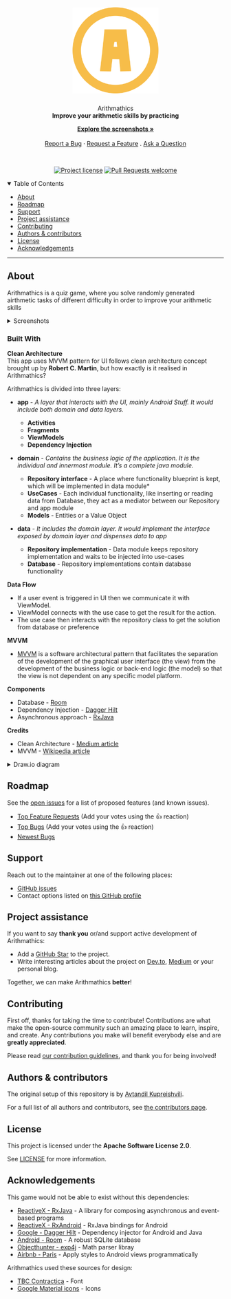 <h1 align="center">
  <a href="https://github.com/hexley21/ArithMathics">
    <!-- Please provide path to your logo here -->
    <img src="docs/images/logo.svg" alt="Logo" width="200" height="200">
  </a>
</h1>

<div align="center">
  Arithmathics
  <br />
  <strong>Improve your arithmetic skills by practicing</strong>

[**Explore the screenshots »**](#about)
  <br />
  <br />
 [Report a Bug](https://github.com/hexley21/ArithMathics/issues/new?assignees=&labels=bug&template=01_BUG_REPORT.md&title=bug%3A+)
  ·
[Request a Feature](https://github.com/hexley21/ArithMathics/issues/new?assignees=&labels=enhancement&template=02_FEATURE_REQUEST.md&title=feat%3A+)
  .
  [Ask a Question](https://github.com/hexley21/ArithMathics/issues/new?assignees=&labels=question&template=04_SUPPORT_QUESTION.md&title=support%3A+)
</div>

<div align="center">
<br />

[![Project license](https://img.shields.io/github/license/hexley21/ArithMathics.svg?style=flat-square)](LICENSE)
[![Pull Requests welcome](https://img.shields.io/badge/PRs-welcome-f7bd49.svg?style=flat-square)](https://github.com/hexley21/ArithMath/issues?q=is%3Aissue+is%3Aopen+label%3A%22help+wanted%22)

</div>

<details open="open">
<summary>Table of Contents</summary>

- [About](#about)
- [Roadmap](#roadmap)
- [Support](#support)
- [Project assistance](#project-assistance)
- [Contributing](#contributing)
- [Authors & contributors](#authors--contributors)
- [License](#license)
- [Acknowledgements](#acknowledgements)

</details>

---

## About

Arithmathics is a quiz game, where you solve
randomly generated airthmetic tasks of different difficulty
in order to improve your arithmetic skills

<details>
<summary>Screenshots</summary>
<br />

|                               Welcome Page                               |                               Menu Page                                   |
| :-------------------------------------------------------------------: | :--------------------------------------------------------------------: |
| <img src="docs/images/screenshot_menu.jpg" title="Menu" width="100%"> |<img src="docs/images/screenshot_welcome.jpg" title="Welcome" width="100%"> |


|                               Custom Difficulty Page                               |                               Game History Page                                   |
| :-------------------------------------------------------------------: | :--------------------------------------------------------------------: |
| <img src="docs/images/screenshot_custom.jpg" title="Custom Difficulty" width="100%"> |<img src="docs/images/screenshot_history.jpg" title="Game History" width="100%"> |

|                               Gameplay                               |                               Dark Theme                                   |
| :-------------------------------------------------------------------: | :--------------------------------------------------------------------: |
| <img src="docs/images/gameplay.gif" title="Gameplay" width="100%"> |<img src="docs/images/screenshot_dark.jpg" title="Dark Theme" width="100%"> |

</details>

<h3>Built With</h3>
<strong>Clean Architecture</strong>
<br>
This app uses MVVM pattern for UI follows clean architecture concept brought up by <strong>Robert C. Martin</strong>, but how exactly is it realised in Arithmathics?

Arithmathics is divided into three layers:
- **app** - *A layer that interacts with the UI, mainly Android Stuff. It would include both domain and data layers.*
  - **Activities**
  - **Fragments**
  - **ViewModels**
  - **Dependency Injection**
  
- **domain** - *Contains the business logic of the application. It is the individual and innermost module. It’s a complete java module.*
  
  - **Repository interface** - A place where functionality blueprint is kept, which will be implemented in data module*
  - **UseCases** - Each individual functionality, like inserting or reading data from Database, they act as a mediator between our Repository and app module
  - **Models** - Entities or a Value Object

- **data** *- It includes the domain layer. It would implement the interface exposed by domain layer and dispenses data to app*
  - **Repository implementation** - Data module keeps repository implementation and waits to be injected into use-cases
  - **Database** - Repository implementations contain database functionality

**Data Flow**
  - If a user event is triggered in UI then we communicate it with ViewModel.
  - ViewModel connects with the use case to get the result for the action.
  - The use case then interacts with the repository class to get the solution from database or preference

**MVVM**
- [MVVM](https://en.wikipedia.org/wiki/Model%E2%80%93view%E2%80%93viewmodel) is a software architectural pattern that facilitates the separation of the development of the graphical user interface (the view) from the development of the business logic or back-end logic (the model) so that the view is not dependent on any specific model platform.

**Components**
- Database - [Room](https://developer.android.com/jetpack/androidx/releases/room)
- Dependency Injection - [Dagger Hilt](https://github.com/google/dagger)
- Asynchronous approach - [RxJava](https://github.com/ReactiveX/RxJava)

**Credits**
 - Clean Architecture - [Medium article](https://medium.com/android-dev-hacksdetailed-guide-on-android-clean-architecture-9eab262a9011)
 - MVVM - [Wikipedia article](https://en.wikipedia.org/wiki/Model%E2%80%93view%E2%80%93viewmodel)
<details>
<summary>Draw.io diagram</summary>
<img src="docs/images/Arithmathics_diagram.png" title="Diagram" width="100%">
</details>

## Roadmap

See the [open issues](https://github.com/hexley21/ArithMathics/issues) for a list of proposed features (and known issues).

- [Top Feature Requests](https://github.com/hexley21/ArithMathics/issues?q=label%3Aenhancement+is%3Aopen+sort%3Areactions-%2B1-desc) (Add your votes using the 👍 reaction)
- [Top Bugs](https://github.com/hexley21/ArithMathics/issues?q=is%3Aissue+is%3Aopen+label%3Abug+sort%3Areactions-%2B1-desc) (Add your votes using the 👍 reaction)
- [Newest Bugs](https://github.com/hexley21/ArithMathics/issues?q=is%3Aopen+is%3Aissue+label%3Abug)

## Support


Reach out to the maintainer at one of the following places:

- [GitHub issues](https://github.com/hexley21/ArithMathics/issues/new?assignees=&labels=question&template=04_SUPPORT_QUESTION.md&title=support%3A+)
- Contact options listed on [this GitHub profile](https://github.com/hexley21)

## Project assistance

If you want to say **thank you** or/and support active development of Arithmathics:

- Add a [GitHub Star](https://github.com/hexley21/ArithMathics) to the project.
- Write interesting articles about the project on [Dev.to](https://dev.to/), [Medium](https://medium.com/) or your personal blog.

Together, we can make Arithmathics **better**!

## Contributing

First off, thanks for taking the time to contribute! Contributions are what make the open-source community such an amazing place to learn, inspire, and create. Any contributions you make will benefit everybody else and are **greatly appreciated**.


Please read [our contribution guidelines](docs/CONTRIBUTING.md), and thank you for being involved!

## Authors & contributors

The original setup of this repository is by [Avtandil Kupreishvili](https://github.com/hexley21).

For a full list of all authors and contributors, see [the contributors page](https://github.com/hexley21/ArithMathics/contributors).

## License

This project is licensed under the **Apache Software License 2.0**.

See [LICENSE](LICENSE) for more information.

## Acknowledgements

This game would not be able to exist without this dependencies:
- [ReactiveX - RxJava](https://github.com/ReactiveX/RxJava) - A library for composing asynchronous and event-based programs
- [ReactiveX - RxAndroid](https://github.com/ReactiveX/RxAndroid) - RxJava bindings for Android
- [Google - Dagger Hilt](https://github.com/google/dagger) - Dependency injector for Android and Java
- [Android - Room](https://developer.android.com/jetpack/androidx/releases/room) - A robust SQLite database
- [Objecthunter - exp4j](https://www.objecthunter.net/exp4j/) - Math parser libray
- [Airbnb - Paris](https://github.com/airbnb/paris) - Apply styles to Android views programmatically

Arithmathics used these sources for design:
- [TBC Contractica](https://www.contractica.ge/) - Font
- [Google Material icons](https://fonts.google.com/icons) - Icons
